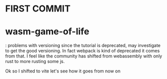 # FIRST COMMIT

# wasm-game-of-life 
: problems with versioning since the tutorial is
deprecated, may investigate to get the good versioning. In fact webpack
is kind of deprecated it comes from that. I feel like the community has
shifted from webassembly with only rust to more rusting some js.

Ok so I shifted to vite let's see how it goes from now on
